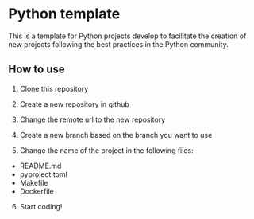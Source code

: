 # Python template

This is a template for Python projects develop to facilitate the creation of new projects following the best practices in the Python community.

## How to use

1. Clone this repository

2. Create a new repository in github

3. Change the remote url to the new repository

4. Create a new branch based on the branch you want to use

5. Change the name of the project in the following files:

- README.md
- pyproject.toml
- Makefile
- Dockerfile

6. Start coding!

